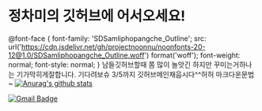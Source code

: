 정차미의 깃허브에 어서오세요!
======
@font-face {
    font-family: 'SDSamliphopangche_Outline';
    src: url('https://cdn.jsdelivr.net/gh/projectnoonnu/noonfonts-20-12@1.0/SDSamliphopangche_Outline.woff') format('woff');
    font-weight: normal;
    font-style: normal;
}
남들깃허브할때 쫌 많이 놀앗긴 하지만 꾸미는거하나는 기가막히게잘합니다. 기다려보슈
3/5까지 깃허브메인채웁시다^^허허
마크다운문법~
[![Anurag's github stats](https://github-readme-stats.vercel.app/api?username=lasilla20)](https://github.com/anuraghazra/github-readme-stats)


[![Gmail Badge](https://img.shields.io/badge/Gmail-d14836?style=flat-square&logo=Gmail&logoColor=white&link=mailto:lasilla2096@gmail.com)](mailto:lasilla2096@gmail.com)

##
<!--
**lasilla20/lasilla20** is a ✨ _special_ ✨ repository because its `README.md` (this file) appears on your GitHub profile.

Here are some ideas to get you started:

- 🔭 I’m currently working on ...
- 🌱 I’m currently learning ...
- 👯 I’m looking to collaborate on ...
- 🤔 I’m looking for help with ...
- 💬 Ask me about ...
- 📫 How to reach me: ...
- 😄 Pronouns: ...
- ⚡ Fun fact: ...
-->
